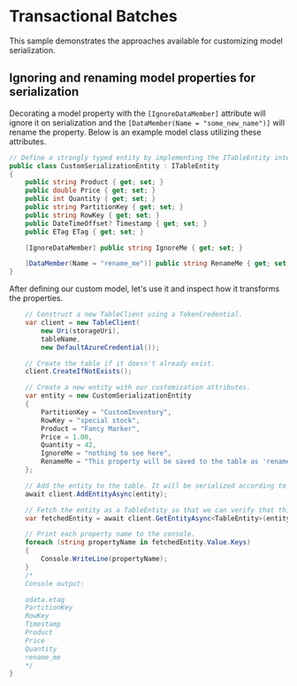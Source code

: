 # Transactional Batches

This sample demonstrates the approaches available for customizing model serialization.


## Ignoring and renaming model properties for serialization

Decorating a model property with the `[IgnoreDataMember]` attribute will ignore it on serialization and the `[DataMember(Name = "some_new_name")]` will rename the property.
Below is an example model class utilizing these attributes.

```C# Snippet:TablesSample7ModelPropertiesClass
// Define a strongly typed entity by implementing the ITableEntity interface.
public class CustomSerializationEntity : ITableEntity
{
    public string Product { get; set; }
    public double Price { get; set; }
    public int Quantity { get; set; }
    public string PartitionKey { get; set; }
    public string RowKey { get; set; }
    public DateTimeOffset? Timestamp { get; set; }
    public ETag ETag { get; set; }

    [IgnoreDataMember] public string IgnoreMe { get; set; }

    [DataMember(Name = "rename_me")] public string RenameMe { get; set; }
}
```

After defining our custom model, let's use it and inspect how it transforms the properties.

```C# Snippet:TablesSample7ModelProperties
    // Construct a new TableClient using a TokenCredential.
    var client = new TableClient(
        new Uri(storageUri),
        tableName,
        new DefaultAzureCredential());

    // Create the table if it doesn't already exist.
    client.CreateIfNotExists();

    // Create a new entity with our customization attributes.
    var entity = new CustomSerializationEntity
    {
        PartitionKey = "CustomInventory",
        RowKey = "special stock",
        Product = "Fancy Marker",
        Price = 1.00,
        Quantity = 42,
        IgnoreMe = "nothing to see here",
        RenameMe = "This property will be saved to the table as 'rename_me'"
    };

    // Add the entity to the table. It will be serialized according to our customizations.
    await client.AddEntityAsync(entity);

    // Fetch the entity as a TableEntity so that we can verify that things were serialized as expected.
    var fetchedEntity = await client.GetEntityAsync<TableEntity>(entity.PartitionKey, entity.RowKey);

    // Print each property name to the console.
    foreach (string propertyName in fetchedEntity.Value.Keys)
    {
        Console.WriteLine(propertyName);
    }
    /*
    Console output:

    odata.etag
    PartitionKey
    RowKey
    Timestamp
    Product
    Price
    Quantity
    rename_me
    */
}
```
